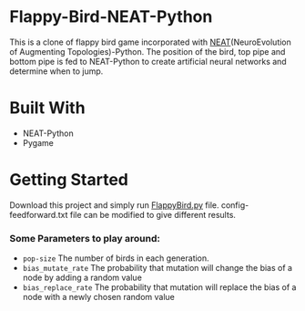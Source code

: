 # Flappy-Bird-NEAT-Python

This is a clone of flappy bird game incorporated with [NEAT](https://neat-python.readthedocs.io/en/latest/)(NeuroEvolution of Augmenting Topologies)-Python. The position of the bird, top pipe and bottom pipe is fed to NEAT-Python to create artificial neural networks and determine when to jump. 

# Built With

- NEAT-Python
- Pygame

# Getting Started

Download this project and simply run [FlappyBird.py](http://flappybird.py) file. config-feedforward.txt file can be modified to give different results.

### Some Parameters to play around:

- `pop-size` The number of birds in each generation.
- `bias_mutate_rate` The probability that mutation will change the bias of a node by adding a random value
- `bias_replace_rate` The probability that mutation will replace the bias of a node with a newly chosen random value
